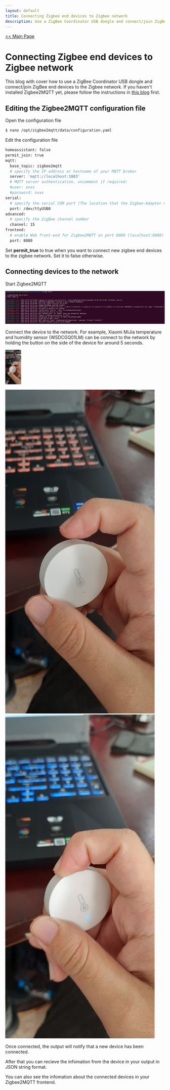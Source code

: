 ```yaml
---
layout: default
title: Connecting Zigbee end devices to Zigbee network
description: Use a ZigBee Coordinator USB dongle and connect/join ZigBee end devices to the Zigbee network.
---
```


[<< Main Page](https://supakornpholsiri.github.io/)

# Connecting Zigbee end devices to Zigbee network

This blog with cover how to use a ZigBee Coordinator USB dongle and connect/join ZigBee end devices to the Zigbee network. If you haven't installed Zigbee2MQTT yet, please follow the instructions in [this blog](https://supakornpholsiri.github.io/blog/installing_zigbee2mqtt_on_linux.html) first.

## Editing the Zigbee2MQTT configuration file

Open the configuration file

```sh
$ nano /opt/zigbee2mqtt/data/configuration.yaml
```

Edit the configuration file

```sh
homeassistant: false
permit_join: true
mqtt:
  base_topic: zigbee2mqtt
  # specify the IP address or hostname of your MQTT broker
  server: 'mqtt://localhost:1883'
  # MQTT server authentication, uncomment if required:
  #user: xxxx
  #password: xxxx
serial:
  # specify the serial COM port (The location that the Zigbee-Adapter mounted on.)
  port: /dev/ttyUSB0
advanced:
  # specify the ZigBee channel number
  channel: 15
frontend:
  # enable Web front-end for Zigbee2MQTT on port 8080 (localhost:8080)
  port: 8080  
```

Set **permit_true** to true when you want to connect new zigbee end devices to the zigbee network. Set it to false otherwise.

## Connecting devices to the network

Start Zigbee2MQTT

![Zigbee2MQTT](/assets/images/installing_zigbee2mqtt_on_linux/Zigbee2MQTT_started.png)

Connect the device to the network. For example, Xiaomi MiJia temperature and humidity sensor (WSDCGQ01LM) can be connect to the network by holding the button on the side of the device for around 5 seconds.

<img src = "./assets/images/connecting_zigbee_end_device_to_network.md/Zigbee_device.jpg" width = "50"/>

![Xiaomi MiJia temperature and humidity sensor](/assets/images/connecting_zigbee_end_device_to_network.md/Zigbee_device.jpg) ![Device connected](/assets/images/connecting_zigbee_end_device_to_network.md/Device_connected.jpg)

Once connected, the output will notify that a new device has been connected.

After that you can recieve the infomation from the device in your output in JSON string format.

You can also see the infomation about the connected devices in your Zigbee2MQTT frontend.
